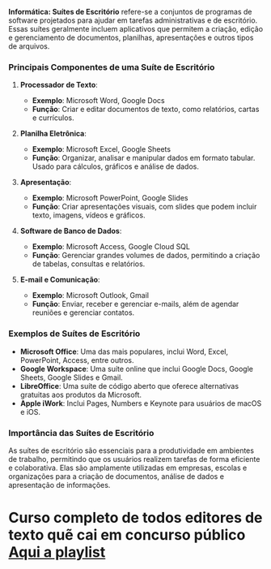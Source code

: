 **Informática: Suítes de Escritório** refere-se a conjuntos de programas de software projetados para ajudar em tarefas administrativas e de escritório. Essas suítes geralmente incluem aplicativos que permitem a criação, edição e gerenciamento de documentos, planilhas, apresentações e outros tipos de arquivos.

### Principais Componentes de uma Suíte de Escritório

1. **Processador de Texto**:
    
    - **Exemplo**: Microsoft Word, Google Docs
    - **Função**: Criar e editar documentos de texto, como relatórios, cartas e currículos.
2. **Planilha Eletrônica**:
    
    - **Exemplo**: Microsoft Excel, Google Sheets
    - **Função**: Organizar, analisar e manipular dados em formato tabular. Usado para cálculos, gráficos e análise de dados.
3. **Apresentação**:
    
    - **Exemplo**: Microsoft PowerPoint, Google Slides
    - **Função**: Criar apresentações visuais, com slides que podem incluir texto, imagens, vídeos e gráficos.
4. **Software de Banco de Dados**:
    
    - **Exemplo**: Microsoft Access, Google Cloud SQL
    - **Função**: Gerenciar grandes volumes de dados, permitindo a criação de tabelas, consultas e relatórios.
5. **E-mail e Comunicação**:
    
    - **Exemplo**: Microsoft Outlook, Gmail
    - **Função**: Enviar, receber e gerenciar e-mails, além de agendar reuniões e gerenciar contatos.

### Exemplos de Suítes de Escritório

- **Microsoft Office**: Uma das mais populares, inclui Word, Excel, PowerPoint, Access, entre outros.
- **Google Workspace**: Uma suíte online que inclui Google Docs, Google Sheets, Google Slides e Gmail.
- **LibreOffice**: Uma suíte de código aberto que oferece alternativas gratuitas aos produtos da Microsoft.
- **Apple iWork**: Inclui Pages, Numbers e Keynote para usuários de macOS e iOS.

### Importância das Suítes de Escritório

As suítes de escritório são essenciais para a produtividade em ambientes de trabalho, permitindo que os usuários realizem tarefas de forma eficiente e colaborativa. Elas são amplamente utilizadas em empresas, escolas e organizações para a criação de documentos, análise de dados e apresentação de informações.

# Curso completo de todos editores de texto quẽ cai em concurso público [Aqui a playlist](https://www.youtube.com/playlist?list=PLY08vLYfNdPT32LMJFz_zJnwIbR7tUYhm)